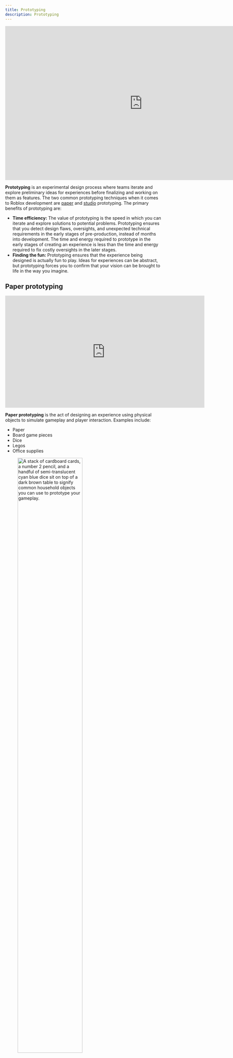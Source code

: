 ```yaml
---
title: Prototyping
description: Prototyping
---
```


<iframe width="880" height="495" src="https://www.youtube-nocookie.com/embed/wN4-AERPU9g" title="YouTube video player" frameborder="0" allow="accelerometer; autoplay; clipboard-write; encrypted-media; gyroscope; picture-in-picture; web-share" allowfullscreen></iframe>

<br />

**Prototyping** is an experimental design process where teams iterate and explore preliminary ideas for experiences before finalizing and working on them as features. The two common prototyping techniques when it comes to Roblox development are [paper](#paper-prototyping) and [studio](#studio-prototyping) prototyping. The primary benefits of prototyping are:

- **Time efficiency:** The value of prototyping is the speed in which you can iterate and explore solutions to potential problems. Prototyping ensures that you detect design flaws, oversights, and unexpected technical requirements in the early stages of pre-production, instead of months into development. The time and energy required to prototype in the early stages of creating an experience is less than the time and energy required to fix costly oversights in the later stages.
- **Finding the fun:** Prototyping ensures that the experience being designed is actually fun to play. Ideas for experiences can be abstract, but prototyping forces you to confirm that your vision can be brought to life in the way you imagine.

## Paper prototyping

  <iframe width="640" height="360" src="https://www.youtube-nocookie.com/embed/IJSih2t_jso" title="YouTube video player" frameborder="0" allow="accelerometer; autoplay; clipboard-write; encrypted-media; gyroscope; picture-in-picture; web-share" allowfullscreen></iframe>

  <br />

**Paper prototyping** is the act of designing an experience using physical objects to simulate gameplay and player interaction. Examples include:

- Paper
- Board game pieces
- Dice
- Legos
- Office supplies

<figure>
    <img src="../../assets/game-design/prototyping/prototyping-1.png" alt="A stack of cardboard cards, a number 2 pencil, and a handful of semi-translucent cyan blue dice sit on top of a dark brown table to signify common household objects you can use to prototype your gameplay." width="70%"/>
    <figcaption>Examples of paper prototyping tools.</figcaption>
  </figure>

The benefits of paper prototyping are:

- **Iteration speed:** It takes minutes to begin paper prototyping, opposed to days or weeks to create a virtual environment. As a result iteration speed is greatly increased, allowing you to rapidly explore potential solutions and ideas by simply drawing, erasing, or printing more paper.
- **Broader system context:** The abstraction of paper prototyping enables you to interact with more systems in your experience without getting weighed down by practical implementation. This freedom to explore system interaction ideas allows you to think of solutions from a design perspective, that you can then test once the prototyping stage is over. Even if it proves to be out of scope or difficult to implement, the initial idea gleamed from the broader system context provided by paper prototyping enables you to discover new creative solutions you might not otherwise have considered.
- **UI/UX Design:** The ease of drawing on paper makes paper prototyping one of the best mediums for exploring optimal UI and UX designs for your experience.
    <figure>
      <img src="../../assets/game-design/prototyping/prototyping-2.png" alt="A lightskinned hand holds a small paper cutout of a piece of pepperoni over a piece of paper with a UI prototype of a pizza building system. The piece of paper is on a dark brown table." width="70%"/>
      <figcaption>Using paper prototyping to explore UI/UX design.</figcaption>
    </figure>

Despite its benefits, prototyping on paper has drawbacks due to the difference in medium. The detriments of paper prototyping are:

- **Not reusable:** None of the prototyping done with paper prototyping can be used literally in the end result. Everything must be recreated virtually.
- **Simulation limitations:** Simulating unique mechanics and interactions are limited or impossible to create on paper or using physical assets.
- **False positives:** Some activities might prove more fun and engaging using paper and physical assets than doing them on a phone, computer, or console.

## Studio prototyping

<iframe width="640" height="360" src="https://www.youtube-nocookie.com/embed/Q4Cec876KLU" title="YouTube video player" frameborder="0" allow="accelerometer; autoplay; clipboard-write; encrypted-media; gyroscope; picture-in-picture; web-share" allowfullscreen></iframe>

<br />

_Studio prototyping_ is the act of using Roblox Studio to design and iterate the early stages of an experience. The benefits of starting directly in Studio for prototyping includes:

- **Rapid Playtesting:** Creating directly in Studio enables you to have a quick playable version of the system in your game that you can easily share with others for feedback.
- **Reusable work:** Creating in directly in Studio allows you to build off your work. Unlike paper prototyping, you don't have to start over when the prototyping period concludes, and can continue working from where you left off.
- **Early technical issues detection:** The abstraction of paper prototyping can result in unrealistic ideas that are impossible to technically implement. Prototyping in Studio forces you to determine if your idea is something you can practically create with the resources available to you.
    <figure>
      <img src="../../assets/game-design/prototyping/prototyping-3.png" alt="An example greybox obby course with various gray, purple, and red parts above an open space without a baseplate." width="70%"/>
      <figcaption>An early obby prototype made in Roblox Studio.</figcaption>
    </figure>

Despite its benefits, the limitations of Studio prototyping include:

- **Smaller testing scope:** Due to the time required to script, debug, and replace assets involved in a prototype, the scope to test potential gameplay interactions and systems is limited.
- **Increased iteration time** Due to the increased cost of creating different virtual environments, more time is required to iterate multiple systems in an experience.
    <figure>
      <img src="../../assets/game-design/prototyping/prototyping-4.png" alt="An example greybox obby course with parts of various textures, yellow Roblox coins, and a particle emitter emitting light green particles." width="70%"/>
      <figcaption>A more complex prototype made in Roblox Studio. </figcaption>
    </figure>

## Best practices

The difference between working on a feature and prototyping is scope. Prototyping should be fast and quick, hitting certain aspects of the feature being tested but not the entire feature itself.

When prototyping, have several playtest sessions with your team to confirm your findings. Share your prototype with friends, family, and social media to garner feedback and fresh perspectives. Iterate on your experience until you're happy with it.

When prototyping, take extra care to explore the following parts of your experience:

- **Core loop:** The core loop is the central gameplay through which an entire experience is built. To learn more about core loop design, see [Core loops](../../production/game-design/core-loops.md).
- **UI/UX:** Ensure that your menu interaction input controls are intuitive and well designed. To learn more about UI/UX design, see [UI and UX](../../production/game-design/ui-ux-design.md).
- **Game rules:** Get into the details of how your experience will function. As an example, if you know that your game will feature a respawn mechanic, explore how long the respawn timer could be, where the player will physically respawn in experience, and if there are any factors that could change the rate at which a player can rejoin the fun.
- **Edge cases:** Explore how a player might push the limits of what your experience can do. Design solutions and stop gaps to either prevent or encourage this behavior.
